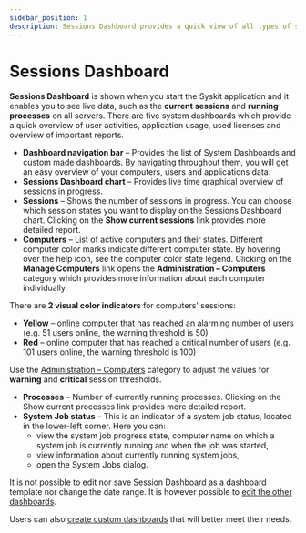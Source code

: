 ```yaml
---
sidebar_position: 1
description: Sessions Dashboard provides a quick view of all types of sessions running in your server environment.
---
```


# Sessions Dashboard

**Sessions Dashboard** is shown when you start the Syskit application and it enables you to see live data, such as the **current sessions** and **running processes** on all servers. There are five system dashboards which provide a quick overview of user activities, application usage, used licenses and overview of important reports.

* **Dashboard navigation bar** – Provides the list of System Dashboards and custom made dashboards. By navigating throughout them, you will get an easy overview of your computers, users and applications data.
* **Sessions Dashboard chart** – Provides live time graphical overview of sessions in progress.
* **Sessions** – Shows the number of sessions in progress. You can choose which session states you want to display on the Sessions Dashboard chart. Clicking on the **Show current sessions** link provides more detailed report.
* **Computers** – List of active computers and their states. Different computer color marks indicate different computer state. By hovering over the help icon, see the computer color state legend. Clicking on the **Manage Computers** link opens the **Administration – Computers** category which provides more information about each computer individually.

There are **2 visual color indicators** for computers’ sessions:

* **Yellow** – online computer that has reached an alarming number of users \(e.g. 51 users online, the warning threshold is 50\)
* **Red** – online computer that has reached a critical number of users \(e.g. 101 users online, the warning threshold is 100\)

Use the [Administration – Computers](../administration/servers-and-groups.md) category to adjust the values for **warning** and **critical** session thresholds.

* **Processes** – Number of currently running processes. Clicking on the Show current processes link provides more detailed report.
* **System Job status** – This is an indicator of a system job status, located in the lower-left corner. Here you can:
  * view the system job progress state, computer name on which a system job is currently running and when the job was started,
  * view information about currently running system jobs,
  * open the System Jobs dialog.

It is not possible to edit nor save Session Dashboard as a dashboard template nor change the date range. It is however possible to [edit the other dashboards](../../how-to/dashboards/edit-dashboard.md).

Users can also [create custom dashboards](../../how-to/dashboards/create-custom-dashboard.md) that will better meet their needs.

